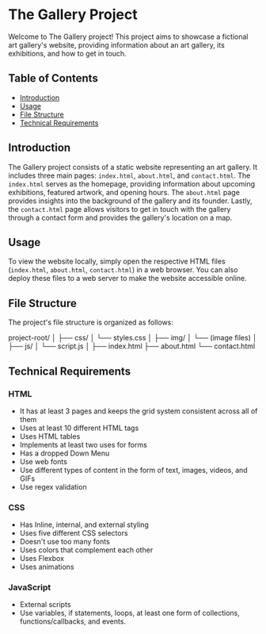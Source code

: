 # The Gallery Project

Welcome to The Gallery project! This project aims to showcase a fictional art gallery's website, providing information about an art gallery, its exhibitions, and how to get in touch.

## Table of Contents

- [Introduction](#introduction)
- [Usage](#usage)
- [File Structure](#file-structure)
- [Technical Requirements](#technical-requirements)

## Introduction

The Gallery project consists of a static website representing an art gallery. It includes three main pages: `index.html`, `about.html`, and `contact.html`. The `index.html` serves as the homepage, providing information about upcoming exhibitions, featured artwork, and opening hours. The `about.html` page provides insights into the background of the gallery and its founder. Lastly, the `contact.html` page allows visitors to get in touch with the gallery through a contact form and provides the gallery's location on a map.

## Usage

To view the website locally, simply open the respective HTML files (`index.html`, `about.html`, `contact.html`) in a web browser. You can also deploy these files to a web server to make the website accessible online.

## File Structure

The project's file structure is organized as follows:

project-root/
│
├── css/
│   └── styles.css
│
├── img/
│   └── (image files)
│
├── js/
│   └── script.js
│
├── index.html
├── about.html
└── contact.html


## Technical Requirements

### HTML
- It has at least 3 pages and keeps the grid system consistent across all of them
- Uses at least 10 different HTML tags
- Uses HTML tables
- Implements at least two uses for forms
- Has a dropped Down Menu 
- Use web fonts
- Use different types of content in the form of text, images, videos, and GIFs
- Use regex validation

### CSS
- Has Inline, internal, and external styling
- Uses five different CSS selectors
- Doesn't use too many fonts
- Uses colors that complement each other
- Uses Flexbox
- Uses animations

### JavaScript
- External scripts
- Use variables, if statements, loops, at least one form of collections, functions/callbacks, and events.
